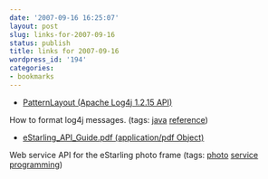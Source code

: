 ```yaml
---
date: '2007-09-16 16:25:07'
layout: post
slug: links-for-2007-09-16
status: publish
title: links for 2007-09-16
wordpress_id: '194'
categories:
- bookmarks
---
```




  * [PatternLayout (Apache Log4j 1.2.15 API)](http://logging.apache.org/log4j/1.2/apidocs/org/apache/log4j/PatternLayout.html)




How to format log4j messages. (tags: [java](http://del.icio.us/eob/java) [reference](http://del.icio.us/eob/reference))





  * [eStarling_API_Guide.pdf (application/pdf Object)](http://www.estarling.com/download/eStarling_API_Guide.pdf)




Web service API for the eStarling photo frame (tags: [photo](http://del.icio.us/eob/photo) [service](http://del.icio.us/eob/service) [programming](http://del.icio.us/eob/programming))






